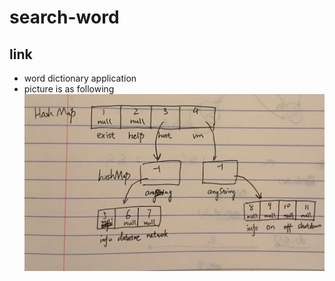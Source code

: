 # search-word

## link
+ word dictionary application
+ picture is as following
![Alt](https://github.com/HenryWan19/Algorithm/blob/master/IMG_0584.JPG?raw=true "WordDictionary")



